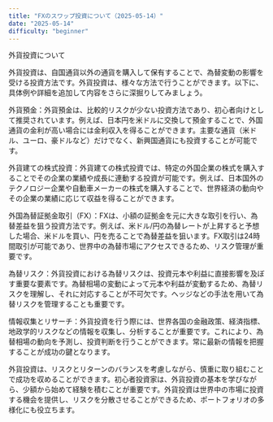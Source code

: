 ```yaml
---
title: "FXのスワップ投資について（2025-05-14）"
date: "2025-05-14"
difficulty: "beginner"
---
```


外貨投資について

外貨投資は、自国通貨以外の通貨を購入して保有することで、為替変動の影響を受ける投資方法です。外貨投資は、様々な方法で行うことができます。以下に、具体例や詳細を追加して内容をさらに深掘りしてみましょう。

外貨預金：外貨預金は、比較的リスクが少ない投資方法であり、初心者向けとして推奨されています。例えば、日本円を米ドルに交換して預金することで、外国通貨の金利が高い場合には金利収入を得ることができます。主要な通貨（米ドル、ユーロ、豪ドルなど）だけでなく、新興国通貨にも投資することが可能です。

外貨建ての株式投資：外貨建ての株式投資では、特定の外国企業の株式を購入することでその企業の業績や成長に連動する投資が可能です。例えば、日本国外のテクノロジー企業や自動車メーカーの株式を購入することで、世界経済の動向やその企業の業績に応じて収益を得ることができます。

外国為替証拠金取引（FX）：FXは、小額の証拠金を元に大きな取引を行い、為替差益を狙う投資方法です。例えば、米ドル/円の為替レートが上昇すると予想した場合、米ドルを買い、円を売ることで為替差益を狙います。FX取引は24時間取引が可能であり、世界中の為替市場にアクセスできるため、リスク管理が重要です。

為替リスク：外貨投資における為替リスクは、投資元本や利益に直接影響を及ぼす重要な要素です。為替相場の変動によって元本や利益が変動するため、為替リスクを理解し、それに対応することが不可欠です。ヘッジなどの手法を用いて為替リスクを管理することも重要です。

情報収集とリサーチ：外貨投資を行う際には、世界各国の金融政策、経済指標、地政学的リスクなどの情報を収集し、分析することが重要です。これにより、為替相場の動向を予測し、投資判断を行うことができます。常に最新の情報を把握することが成功の鍵となります。

外貨投資は、リスクとリターンのバランスを考慮しながら、慎重に取り組むことで成功を収めることができます。初心者投資家は、外貨投資の基本を学びながら、少額から始めて経験を積むことが重要です。外貨投資は世界中の市場に投資する機会を提供し、リスクを分散させることができるため、ポートフォリオの多様化にも役立ちます。
